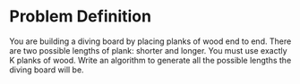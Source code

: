 # Problem Definition

You are building a diving board by placing planks of wood end to end. There are two possible lengths of plank: shorter and longer.
You must use exactly K planks of wood. Write an algorithm to generate all the possible lengths the diving board will be.
